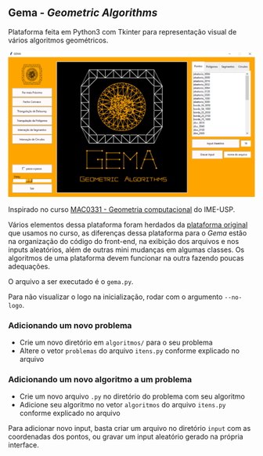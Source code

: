 ## Gema - *Geometric Algorithms*

Plataforma feita em Python3 com Tkinter para representação visual de vários algoritmos geométricos.

<img src="layout.png" width=900></img>

Inspirado no curso [MAC0331 - Geometria computacional](https://www.ime.usp.br/~cris/aulas/20_1_331/) do IME-USP.

Vários elementos dessa plataforma foram herdados da [plataforma original](https://gitlab.com/visportella/geocomp-py-framework) que usamos no curso, as diferenças dessa plataforma para o *Gema* estão na organização do código do front-end, na exibição dos arquivos e nos inputs aleatórios, além de outras mini mudanças em algumas classes. Os algoritmos de uma plataforma devem funcionar na outra fazendo poucas adequações.

O arquivo a ser executado é o `gema.py`.

Para não visualizar o logo na inicialização, rodar com o argumento `--no-logo`.

### Adicionando um novo problema

- Crie um novo diretório em `algoritmos/` para o seu problema
- Altere o vetor `problemas` do arquivo `itens.py` conforme explicado no arquivo

### Adicionando um novo algoritmo a um problema

- Crie um novo arquivo `.py` no diretório do problema com seu algoritmo
- Adicione seu algoritmo no vetor `algoritmos` do arquivo `itens.py` conforme explicado no arquivo

Para adicionar novo input, basta criar um arquivo no diretório `input` com as coordenadas dos pontos, ou gravar um input aleatório gerado na própria interface.
